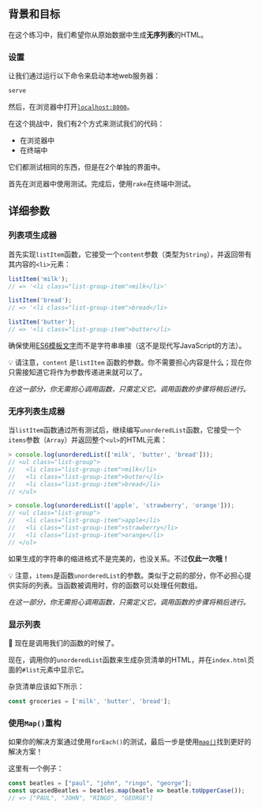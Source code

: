 ## 背景和目标

在这个练习中，我们希望你从原始数据中生成**无序列表**的HTML。

### 设置

让我们通过运行以下命令来启动本地web服务器：

```bash
serve
```

然后，在浏览器中打开[`localhost:8000`](http://localhost:8000)。

在这个挑战中，我们有2个方式来测试我们的代码：
- 在浏览器中
- 在终端中

它们都测试相同的东西，但是在2个单独的界面中。

首先在浏览器中使用测试。完成后，使用`rake`在终端中测试。

## 详细参数

### 列表项生成器

首先实现`listItem`函数，它接受一个`content`参数（类型为`String`），并返回带有其内容的`<li>`元素：

```js
listItem('milk');
// => '<li class="list-group-item">milk</li>'

listItem('bread');
// => '<li class="list-group-item">bread</li>

listItem('butter');
// => '<li class="list-group-item">butter</li>
```

确保使用[ES6模板文字](https://developer.mozilla.org/en-US/docs/Web/JavaScript/Reference/Template_literals)而不是字符串串接（这不是现代写JavaScript的方法）。

💡 请注意，`content` 是`listItem` 函数的参数。你不需要担心内容是什么；现在你只需接知道它将作为参数传递进来就可以了。

_在这一部分，你无需担心调用函数，只需定义它。调用函数的步骤将稍后进行。_

### 无序列表生成器

当`listItem`函数通过所有测试后，继续编写`unorderedList`函数，它接受一个`items`参数（`Array`）并返回整个`<ul>`的HTML元素：

```js
> console.log(unorderedList(['milk', 'butter', 'bread']));
// <ul class="list-group">
//   <li class="list-group-item">milk</li>
//   <li class="list-group-item">butter</li>
//   <li class="list-group-item">bread</li>
// </ul>

> console.log(unorderedList(['apple', 'strawberry', 'orange']));
// <ul class="list-group">
//   <li class="list-group-item">apple</li>
//   <li class="list-group-item">strawberry</li>
//   <li class="list-group-item">orange</li>
// </ul>
```

如果生成的字符串的缩进格式不是完美的，也没关系。不过**仅此一次哦！**

💡 注意，`items`是函数`unorderedList`的参数。类似于之前的部分，你不必担心提供实际的列表。当函数被调用时，你的函数可以处理任何数组。

_在这一部分，你无需担心调用函数，只需定义它。调用函数的步骤将稍后进行。_

### 显示列表

🚀 现在是调用我们的函数的时候了。

现在，调用你的`unorderedList`函数来生成杂货清单的HTML，并在`index.html`页面的`#list`元素中显示它。

杂货清单应该如下所示：

```js
const groceries = ['milk', 'butter', 'bread'];
```

### 使用`Map()`重构

如果你的解决方案通过使用`forEach()`的测试，最后一步是使用[`map()`](https://developer.mozilla.org/en-US/docs/Web/JavaScript/Reference/Global_Objects/Array/map)找到更好的解决方案！

这里有一个例子：

```js
const beatles = ["paul", "john", "ringo", "george"];
const upcasedBeatles = beatles.map(beatle => beatle.toUpperCase());
// => ["PAUL", "JOHN", "RINGO", "GEORGE"]
```
